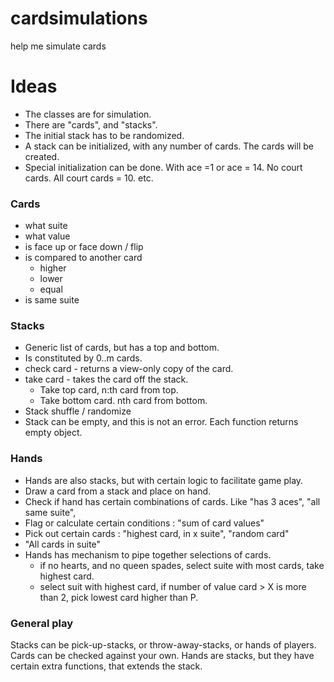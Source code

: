 # cardsimulations
help me simulate cards 

# Ideas
- The classes are for simulation. 
- There are "cards", and "stacks". 
- The initial stack has to be randomized. 
- A stack can be initialized, with any number of cards. The cards will be created.
- Special initialization can be done. With ace =1 or ace = 14. No court cards. All court cards = 10. etc.

### Cards
- what suite
- what value
- is face up or face down / flip
- is compared to another card
    - higher
    - lower
    - equal
- is same suite

### Stacks
- Generic list of cards, but has a top and bottom.
- Is constituted by 0..m cards.
- check card - returns a view-only copy of the card.
- take card - takes the card off the stack.
    - Take top card, n:th card from top. 
    - Take bottom card. nth card from bottom.
- Stack shuffle / randomize
- Stack can be empty, and this is not an error. Each function returns empty object.


### Hands
- Hands are also stacks, but with certain logic to facilitate game play. 
- Draw a card from a stack and place on hand. 
- Check if hand has certain combinations of cards. Like "has 3 aces", "all same suite", 
- Flag or calculate certain conditions : "sum of card values"
- Pick out certain cards : "highest card, in x suite", "random card"
- "All cards in suite"
- Hands has mechanism to pipe together selections of cards.
    - if no hearts, and no queen spades, select suite with most cards, take highest card.
    - select suit with highest card, if number of value card > X is more than 2, pick lowest card higher than P.



### General play
Stacks can be pick-up-stacks, or throw-away-stacks, or hands of players.
Cards can be checked against your own. 
Hands are stacks, but they have certain extra functions, that extends the stack.
